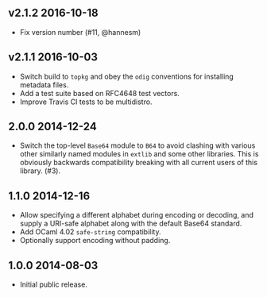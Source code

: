 v2.1.2 2016-10-18
-------------------

* Fix version number (#11, @hannesm)

v2.1.1 2016-10-03
-------------------

* Switch build to `topkg` and obey the `odig` conventions
  for installing metadata files.
* Add a test suite based on RFC4648 test vectors.
* Improve Travis CI tests to be multidistro.

2.0.0 2014-12-24
------------------

* Switch the top-level `Base64` module to `B64` to avoid
  clashing with various other similarly named modules in
  `extlib` and some other libraries.  This is obviously
  backwards compatibility breaking with all current users
  of this library. (#3).

1.1.0 2014-12-16
----------------

* Allow specifying a different alphabet during encoding or
  decoding, and supply a URI-safe alphabet along with the
  default Base64 standard.
* Add OCaml 4.02 `safe-string` compatibility.
* Optionally support encoding without padding.

1.0.0 2014-08-03
-----------------

* Initial public release.

